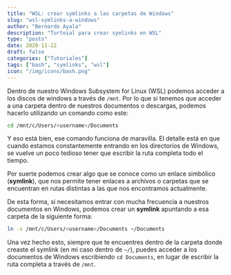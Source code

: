 ```yaml
---
title: "WSL: crear symlinks a las carpetas de Windows"
slug: "wsl-symlinks-a-windows"
author: "Bernardo Ayala"
description: "Turtoial para crear symlinks en WSL"
type: "posts"
date: 2020-11-22
draft: false
categories: ["Tutoriales"]
tags: ["bash", "symlinks", "wsl"]
icon: "/img/icons/bash.png"
---
```


Dentro de nuestro Windows Subsystem for Linux (WSL) podemos acceder a los discos de windows a través de `/mnt`. Por lo que si tenemos que acceder a una carpeta dentro de nuestros documentos o descargas, podemos hacerlo utilizando un comando como este:

```bash
cd /mnt/c/Users/<username>/Documents
```

Y eso está bien, ese comando funciona de maravilla. El detalle está en que cuando estamos constantemente entrando en los directorios de Windows, se vuelve un poco tedioso tener que escribir la ruta completa todo el tiempo.

Por suerte podemos crear algo que se conoce como un enlace simbólico (**symlink**), que nos permite tener enlaces a archivos o carpetas que se encuentran en rutas distintas a las que nos encontramos actualmente.

De esta forma, si necesitamos entrar con mucha frecuencia a nuestros documentos en Windows, podemos crear un **symlink** apuntando a esa carpeta de la siguiente forma:

``````bash
ln -s /mnt/c/Users/<username>/Documents ~/Documents
``````

Una vez hecho esto, siempre que te encuentres dentro de la carpeta donde creaste el symlink (en mi caso dentro de `~/`), puedes acceder a los documentos de Windows escribiendo `cd Documents`, en lugar de escribir la ruta completa a través de `/mnt`.